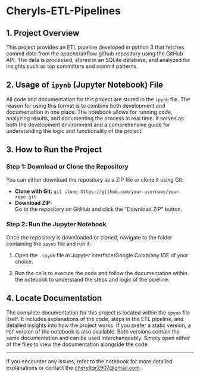 # Cheryls-ETL-Pipelines

## 1. Project Overview
This project provides an ETL pipeline developed in python 3 that fetches commit data from the apache/airflow github repository using the GitHub API. The data is processed, stored in an SQLite database, and analyzed for insights such as top committers and commit patterns.

## 2. Usage of `ipynb` (Jupyter Notebook) File
All code and documentation for this project are stored in the `ipynb` file. The reason for using this format is to combine both development and documentation in one place. The notebook allows for running code, analyzing results, and documenting the process in real time. It serves as both the development environment and a comprehensive guide for understanding the logic and functionality of the project.

## 3. How to Run the Project

### Step 1: Download or Clone the Repository
You can either download the repository as a ZIP file or clone it using Git:

- **Clone with Git:**
  `git clone https://github.com/your-username/your-repo.git`
- **Download ZIP:**  
Go to the repository on GitHub and click the "Download ZIP" button.

### Step 2: Run the Jupyter Notebook
Once the repository is downloaded or cloned, navigate to the folder containing the `ipynb` file and run it:

1. Open the `.ipynb` file in Jupyter interface/Google Colab/any IDE of your choice.

2. Run the cells to execute the code and follow the documentation within the notebook to understand the steps and logic of the pipeline.

## 4. Locate Documentation
The complete documentation for this project is located within the `ipynb` file itself. It includes explanations of the code, steps in the ETL pipeline, and detailed insights into how the project works. If you prefer a static version, a `PDF` version of the notebook is also available. Both versions contain the same documentation and can be used interchangeably. Simply open either of the files to view the documentation alongside the code.


---

If you encounter any issues, refer to the notebook for more detailed explanations or contact the cheryltqr2907@gmail.com.
